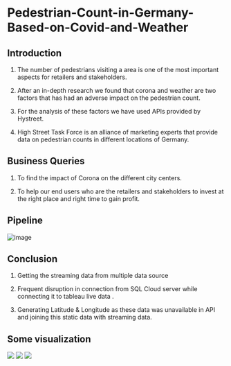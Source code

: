# Pedestrian-Count-in-Germany-Based-on-Covid-and-Weather

## Introduction
1. The number of pedestrians visiting a area is one of the most important aspects for retailers and stakeholders.

2. After an in-depth research we found that corona and weather are two factors that has had an adverse impact on the pedestrian count.

3. For the analysis of these factors we have used APIs provided by Hystreet.

4. High Street Task Force is an alliance of marketing experts that provide data on pedestrian counts in different locations of Germany.

## Business Queries
1. To find the impact of Corona on the different city centers.

2. To help our end users who are the retailers and stakeholders to invest at the right place and right time to gain profit.


## Pipeline
![image](https://github.com/tapati93/Pedestrian-Count-in-Germany-Based-on-Covid-and-Weather/assets/85105403/605b5b05-4b7c-4556-80e2-4ec5df55f22c)

## Conclusion

1. Getting the streaming data from multiple data source

2. Frequent disruption in connection from SQL Cloud server while connecting it to tableau live data .

3. Generating Latitude & Longitude as these data was unavailable in API and joining this static data with streaming data.


## Some visualization
<img src="P1.png">

<img src="P2.png">

<img src="P3.png">

